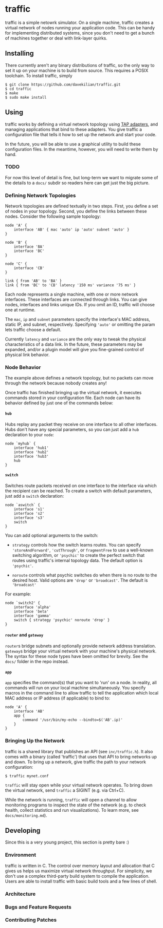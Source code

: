 
# traffic

traffic is a simple netowrk simulator. On a single machine, traffic creates a
virtual network of nodes running your application code. This can be handy for
implementing distributed systems, since you don't need to get a bunch of
machines together or deal with link-layer quirks.

## Installing

There currently aren't any binary distributions of traffic, so the only way to
set it up on your machine is to build from source. This requires a POSIX
toolchain. To install traffic, simply

    $ git clone https://github.com/davekilian/traffic.git
    $ cd traffic
    $ make
    $ sudo make install

## Using

traffic works by defining a virtual network topology using 
[TAP adapters](http://en.wikipedia.org/wiki/TUN/TAP), and managing applications
that bind to these adapters. You give traffic a configuration file that tells 
it how to set up the network and start your code.

In the future, you will be able to use a graphical utility to build these
configuration files. In the meantime, however, you will need to write them by
hand.

### TODO

For now this level of detail is fine, but long-term we want to migrate some of
the details to a `docs/` subdir so readers here can get just the big picture.

### Defining Network Topologies

Network topologies are defined textually in two steps. First, you define a set
of nodes in your topology. Second, you define the links between these nodes.
Consider the following sample topology:

    node 'A' { 
        interface 'AB' { mac 'auto' ip 'auto' subnet 'auto' }
    }

    node 'B' {
        interface 'BA'
        interface 'BC'
    }

    node 'C' {
        interface 'CB'
    }

    link { from 'AB' to 'BA' }
    link { from 'BC' to 'CB' latency '150 ms' variance '75 ms' }

Each node represents a single machine, with one or more network interfaces.
These interfaces are connected through links. You can give nodes, interfaces
and links unique IDs. If you omit an ID, traffic will choose one at runtime.

The `mac`, `ip` and `subnet` parameters specify the interface's MAC address,
static IP, and subnet, respectively. Specifying `'auto'` or omitting the param
lets traffic choose a default.

Currently `latency` and `variance` are the only way to tweak the physical
characteristics of a data link. In the future, these parameters may be
expanded, and/or a plugin model will give you fine-grained control of physical
link behavior.

### Node Behavior

The example above defines a network topology, but no packets can move through
the network because nobody creates any!

Once traffic has finished bringing up the virtual network, it executes commands
stored in your configuration file. Each node can have its behavior defined by
just one of the commands below: 

#### `hub`

Hubs replay any packet they receive on one interface to all other interfaces.
Hubs don't have any special parameters, so you can just add a `hub` declaration
to your `node`:

    node `myhub` {
        interface 'hub1'
        interface 'hub2'
        interface 'hub3'
        hub
    }

#### `switch`

Switches route packets received on one interface to the interface via which the
recipient can be reached. To create a switch with default parameters, just add
a `switch` declaration:

    node `aswitch` {
        interface 's1'
        interface 's2'
        interface 's3'
        switch
    }

You can add optional arguments to the switch:

* `strategy` controls how the switch learns routes. You can specify
  `'storeAndForward'`, `'cutThrough'`, or `fragmentFree` to use a well-known
  switching algorithm, or `'psychic'` to create the perfect switch that routes
  using traffic's internal topology data. The default option is `'psychic'`.

* `noroute` controls what psychic switches do when there is no route to the
  desired host. Valid options are `'drop'` or `'broadcast'`. The default is
  `'broadcast'`

For example:

    node `switch2' {
        interface 'alpha'
        interface 'beta'
        interface 'gamma'
        switch { strategy 'psychic' noroute 'drop' }
    }

#### `router` and `gateway`

`router`s bridge subnets and optionally provide network address translation.
`gateway`s bridge your virtual network with your machine's physical network.
The syntax for these node types have been omitted for brevity. See the `docs/`
folder in the repo instead.

#### `app`

`app` specifies the command(s) that you want to 'run' on a node. In reality,
all commands will run on your local machine simultaneously. You specify macros
in the command line to allow traffic to tell the application which local MAC
address or IP address (if applicable) to bind to:

    node 'A' {
        interface 'AB'
        app { 
            command '/usr/bin/my-echo --bindto=$('AB'.ip)'
        }
    }

### Bringing Up the Network

traffic is a shared library that publishes an API (see `inc/traffic.h`). It 
also comes with a binary (called 'traffic') that uses that API to bring 
networks up and down. To bring up a network, give traffic the path to your 
network configuration:

    $ traffic mynet.conf

`traffic` will stay open while your virtual network operates. To bring down the
virtual network, send `traffic` a SIGINT (e.g. via Ctrl+C). 

While the network is running, `traffic` will open a channel to allow monitoring
programs to inspect the state of the network (e.g. to check health, collect
statistics and run visualizations). To learn more, see `docs/monitoring.md`).

## Developing

Since this is a very young project, this section is pretty bare :)

### Environment

traffic is written in C. The control over memory layout and allocation that C 
gives us helps us maximize virtual network throughput.
For simplicity, we don't use a complex third-party build system to compile the
application. Users are able to install traffic with basic build tools and a few
lines of shell.

### Architecture
### Bugs and Feature Requests
### Contributing Patches
